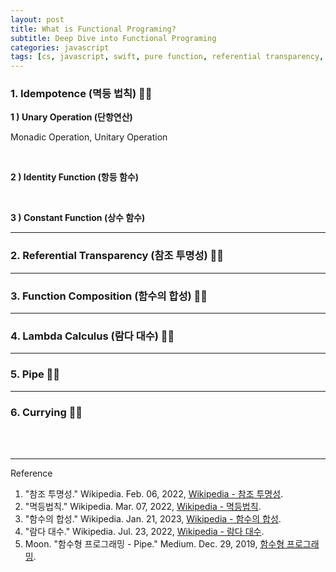 ```yaml
---
layout: post
title: What is Functional Programing?
subtitle: Deep Dive into Functional Programing
categories: javascript
tags: [cs, javascript, swift, pure function, referential transparency, idempotent, unary, unitary, monadic, composition, lambda, pipe, currying, mutating, immutable]
---
```


### 1. Idempotence (멱등 법칙) 👩‍💻


__1 ) Unary Operation (단항연산)__

Monadic Operation, Unitary Operation

<br>

__2 ) Identity Function (항등 함수)__

<br>

__3 ) Constant Function (상수 함수)__

---

### 2. Referential Transparency (참조 투명성) 👩‍💻



---

### 3. Function Composition (함수의 합성) 👩‍💻

---

### 4. Lambda Calculus (람다 대수) 👩‍💻

---

### 5. Pipe 👩‍💻

---

### 6. Currying 👩‍💻

<br><br>

---
Reference

1. "참조 투명성." Wikipedia. Feb. 06, 2022, [Wikipedia - 참조 투명성](https://ko.wikipedia.org/wiki/참조_투명성).
2. "멱등법칙." Wikipedia. Mar. 07, 2022, [Wikipedia - 멱등법칙](https://ko.wikipedia.org/wiki/멱등법칙).
3. "함수의 합성." Wikipedia. Jan. 21, 2023, [Wikipedia - 함수의 합성](https://ko.wikipedia.org/wiki/함수의_합성).
4. "람다 대수." Wikipedia. Jul. 23, 2022, [Wikipedia - 람다 대수](https://ko.wikipedia.org/wiki/람다_대수).
5. Moon. "함수형 프로그래밍 - Pipe." Medium. Dec. 29, 2019, [함수형 프로그래밍](https://medium.com/오늘의-프로그래밍/함수형-프로그래밍-pipe-c80dc7b389de).
